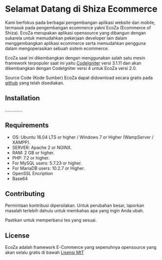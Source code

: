 
# Selamat Datang di Shiza Ecommerce

Kami berfokus pada berbagai pengembangan aplikasi website dan mobile, termasuk pada pengembangan ecommerce yakni EcoZa (Ecommerce of Shiza). EcoZa merupakan aplikasi opensource yang dibangun dengan sukarela untuk memudahkan pekerjaan developer lain dalam menggembangkan aplikasi ecommerce serta memudahkan pengguna dalam mengoperasikan sebuah sistem ecommerce.

EcoZa saat ini dikembangkan dengan menggunakan salah satu mesin framework terpopuler saat ini yaitu [CodeIgniter](https://codeigniter.com/) versi 3.1.11 dan akan dikembangkan dengan CodeIgniter versi 4 untuk EcoZa versi 2.0.

Source Code (Kode Sumber) EcoZa dapat didownload secara gratis pada [github](https://github.com/shizadigital/shiza) yang telah disediakan.

## Installation

..............

## Requirements

- OS: Ubuntu 16.04 LTS or higher / Windows 7 or Higher (WampServer / XAMPP).
- SERVER: Apache 2 or NGINX.
- RAM: 2 GB or higher.
- PHP: 7.2 or higher.
- For MySQL users: 5.7.23 or higher.
- For MariaDB users: 10.2.7 or Higher.
- OpenSSL Encription
- Base64

## Contributing
Permintaan kontribusi dipersilakan. Untuk perubahan besar, laporkan masalah terlebih dahulu untuk membahas apa yang ingin Anda ubah.

Pastikan untuk memperbarui tes yang sesuai.

## License
EcoZa adalah framework E-Commerce yang sepenuhnya opensource yang akan selalu gratis di bawah [Lisensi MIT](https://github.com/shizadigital/shiza/blob/master/LICENSE)
